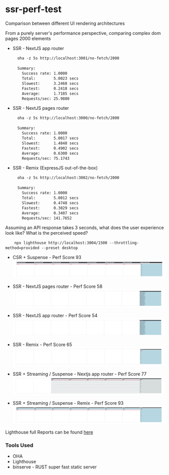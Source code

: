 # ssr-perf-test
Comparison between different UI rendering architectures

From a purely server's performance perspective, comparing complex dom pages 2000 elements

- SSR - NextJS app router 

        oha -z 5s http://localhost:3001/no-fetch/2000

        Summary:
          Success rate: 1.0000
          Total:        5.0023 secs
          Slowest:      3.2468 secs
          Fastest:      0.2418 secs
          Average:      1.7185 secs
          Requests/sec: 25.9880

- SSR - NextJS pages router 

        oha -z 5s http://localhost:3000/no-fetch/2000

        Summary:
          Success rate: 1.0000
          Total:        5.0017 secs
          Slowest:      1.4848 secs
          Fastest:      0.4902 secs
          Average:      0.6300 secs
          Requests/sec: 75.1743

- SSR - Remix (ExpressJS out-of-the-box)

        oha -z 5s http://localhost:3002/no-fetch/2000

        Summary:
          Success rate: 1.0000
          Total:        5.0012 secs
          Slowest:      0.4748 secs
          Fastest:      0.3029 secs
          Average:      0.3407 secs
          Requests/sec: 141.7652


Assuming an API response takes 3 seconds, what does the user experience look like? What is the perceived speed?

        npx lighthouse http://localhost:3004/1500 --throttling-method=provided --preset desktop 

- CSR + Suspense - Perf Score 93
![CSR](/reports/user-perception/csr-suspense-delayed.png)

- SSR - NextJS pages router - Perf Score 58
![Nextjs Page](/reports/user-perception/nextjs-pages-delayed.png)

- SSR - NextJS app router - Perf Score 54
![Nextjs Page](/reports/user-perception/nextjs-app-delayed.png)

- SSR - Remix - Perf Score 65
![Nextjs Page](/reports/user-perception/remix-delayed.png)
 
- SSR + Streaming / Suspense - Nextjs app router - Perf Score 77
![Nextjs Page](/reports/user-perception/nextjs-app-streaming-delayed.png)

- SSR + Streaming / Suspense - Remix - Perf Score 93
![Nextjs Page](/reports/user-perception/remix-streaming-delayed.png)

Lighthouse full Reports can be found [here](/reports/lighthouse)

### Tools Used
- OHA
- Lighthouse
- binserve - RUST super fast static server
